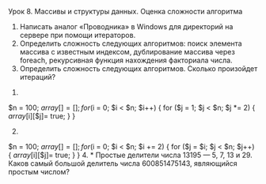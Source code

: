 Урок 8. Массивы и структуры данных. Оценка сложности алгоритма

1. Написать аналог «Проводника» в Windows для директорий на сервере при помощи итераторов.
2. Определить сложность следующих алгоритмов:
поиск элемента массива с известным индексом,
дублирование массива через foreach,
рекурсивная функция нахождения факториала числа. 
3. Определить сложность следующих алгоритмов. Сколько произойдет итераций? 
1) 
$n = 100; 
$array[]= [];
for ($i = 0; $i < $n; $i++) 
{
    for ($j = 1; $j < $n; $j *= 2) 
    {
        $array[$i][$j]= true;
    } 
}

2)
$n = 100;
$array[] = [];
for ($i = 0; $i < $n; $i += 2) 
{
    for ($j = $i; $j < $n; $j++) 
    {
        $array[$i][$j]= true;
    } 
}
4. * Простые делители числа 13195 — 5, 7, 13 и 29. Каков самый большой делитель числа 600851475143, являющийся простым числом?